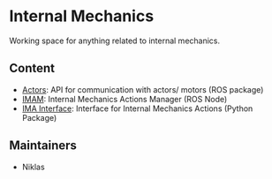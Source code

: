 # Internal Mechanics
Working space for anything related to internal mechanics.

## Content
- [Actors](): API for communication with actors/ motors (ROS package)
- [IMAM](): Internal Mechanics Actions Manager (ROS Node)
- [IMA Interface](): Interface for Internal Mechanics Actions (Python Package)

## Maintainers
- Niklas